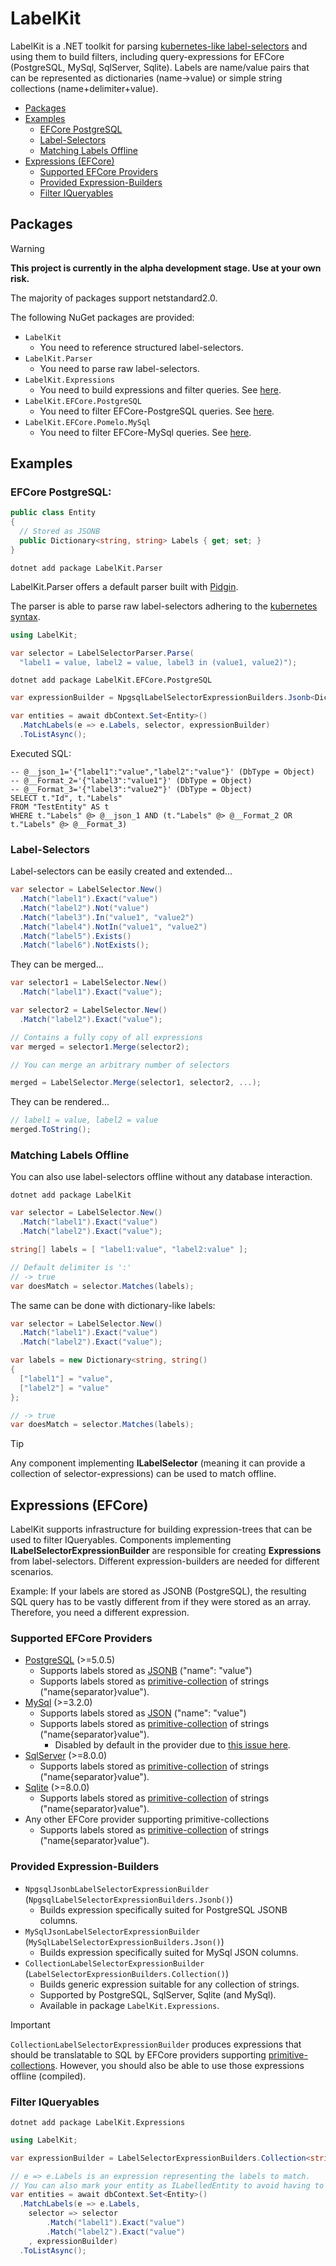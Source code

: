 # LabelKit

LabelKit is a .NET toolkit for parsing [kubernetes-like label-selectors](https://kubernetes.io/docs/concepts/overview/working-with-objects/labels/#label-selectors) and using them to build filters, including query-expressions for EFCore (PostgreSQL, MySql, SqlServer, Sqlite).
Labels are name/value pairs that can be represented as dictionaries (name->value) or simple string collections (name+delimiter+value).

- [Packages](#packages)
- [Examples](#examples)
  - [EFCore PostgreSQL](#efcore-postgresql)
  - [Label-Selectors](#label-selectors)
  - [Matching Labels Offline](#matching-labels-offline)
- [Expressions (EFCore)](#expressions-efcore)
  - [Supported EFCore Providers](#supported-efcore-providers)
  - [Provided Expression-Builders](#provided-expression-builders)
  - [Filter IQueryables](#filter-iqueryables)

## Packages

> [!WARNING]
> 
> **This project is currently in the alpha development stage. Use at your own risk.** 

The majority of packages support netstandard2.0.

The following NuGet packages are provided:

- `LabelKit`
  - You need to reference structured label-selectors.
- `LabelKit.Parser`
  - You need to parse raw label-selectors.
- `LabelKit.Expressions`
  - You need to build expressions and filter queries. See [here](#expressions-efcore).
- `LabelKit.EFCore.PostgreSQL`
  - You need to filter EFCore-PostgreSQL queries. See [here](#expressions-efcore).
- `LabelKit.EFCore.Pomelo.MySql`
  - You need to filter EFCore-MySql queries. See [here](#expressions-efcore).

## Examples

### EFCore PostgreSQL:

```csharp
public class Entity
{
  // Stored as JSONB
  public Dictionary<string, string> Labels { get; set; }
}
```

`dotnet add package LabelKit.Parser`

LabelKit.Parser offers a default parser built with [Pidgin](https://github.com/benjamin-hodgson/Pidgin).

The parser is able to parse raw label-selectors adhering to the [kubernetes syntax](https://kubernetes.io/docs/concepts/overview/working-with-objects/labels/#label-selectors).

```csharp
using LabelKit;

var selector = LabelSelectorParser.Parse(
  "label1 = value, label2 = value, label3 in (value1, value2)");
```

`dotnet add package LabelKit.EFCore.PostgreSQL`

```csharp
var expressionBuilder = NpgsqlLabelSelectorExpressionBuilders.Jsonb<Dictionary<string, string>>();

var entities = await dbContext.Set<Entity>()
  .MatchLabels(e => e.Labels, selector, expressionBuilder)
  .ToListAsync();
```

Executed SQL:
```postgresql
-- @__json_1='{"label1":"value","label2":"value"}' (DbType = Object)
-- @__Format_2='{"label3":"value1"}' (DbType = Object)
-- @__Format_3='{"label3":"value2"}' (DbType = Object)
SELECT t."Id", t."Labels"
FROM "TestEntity" AS t
WHERE t."Labels" @> @__json_1 AND (t."Labels" @> @__Format_2 OR t."Labels" @> @__Format_3)
```

### Label-Selectors

Label-selectors can be easily created and extended...

```csharp
var selector = LabelSelector.New()
  .Match("label1").Exact("value")
  .Match("label2").Not("value")
  .Match("label3").In("value1", "value2")
  .Match("label4").NotIn("value1", "value2")
  .Match("label5").Exists()
  .Match("label6").NotExists();
```

They can be merged...

```csharp
var selector1 = LabelSelector.New()
  .Match("label1").Exact("value");

var selector2 = LabelSelector.New()
  .Match("label2").Exact("value");

// Contains a fully copy of all expressions
var merged = selector1.Merge(selector2);

// You can merge an arbitrary number of selectors

merged = LabelSelector.Merge(selector1, selector2, ...);

```

They can be rendered...

```csharp
// label1 = value, label2 = value
merged.ToString();
```

### Matching Labels Offline

You can also use label-selectors offline without any database interaction.

`dotnet add package LabelKit`

```csharp
var selector = LabelSelector.New()
  .Match("label1").Exact("value")
  .Match("label2").Exact("value");

string[] labels = [ "label1:value", "label2:value" ];

// Default delimiter is ':'
// -> true
var doesMatch = selector.Matches(labels);
```

The same can be done with dictionary-like labels:
```csharp
var selector = LabelSelector.New()
  .Match("label1").Exact("value")
  .Match("label2").Exact("value");

var labels = new Dictionary<string, string()
{
  ["label1"] = "value",
  ["label2"] = "value"
};

// -> true
var doesMatch = selector.Matches(labels);
```

> [!TIP]
> 
> Any component implementing **ILabelSelector** (meaning it can provide a collection of selector-expressions) can be used to match offline.

## Expressions (EFCore)

LabelKit supports infrastructure for building expression-trees that can be used to filter IQueryables.
Components implementing **ILabelSelectorExpressionBuilder** are responsible for creating **Expressions** from label-selectors.
Different expression-builders are needed for different scenarios.

Example: If your labels are stored as JSONB (PostgreSQL), the resulting SQL query has to be
vastly different from if they were stored as an array. Therefore, you need a different expression.

### Supported EFCore Providers

- [PostgreSQL](https://github.com/npgsql/efcore.pg) (>=5.0.5)
  - Supports labels stored as [JSONB](https://www.npgsql.org/efcore/mapping/json.html#traditional-poco-mapping-deprecated) ("name": "value")
  - Supports labels stored as [primitive-collection](https://learn.microsoft.com/en-us/ef/core/what-is-new/ef-core-8.0/whatsnew#primitive-collections) of strings ("name{separator}value").
- [MySql](https://github.com/PomeloFoundation/Pomelo.EntityFrameworkCore.MySql) (>=3.2.0)
  - Supports labels stored as [JSON](https://dev.mysql.com/doc/refman/8.0/en/json.html) ("name": "value")
  - Supports labels stored as [primitive-collection](https://learn.microsoft.com/en-us/ef/core/what-is-new/ef-core-8.0/whatsnew#primitive-collections) of strings ("name{separator}value").
    - Disabled by default in the provider due to [this issue here](https://github.com/PomeloFoundation/Pomelo.EntityFrameworkCore.MySql/pull/1791).
- [SqlServer](https://github.com/dotnet/efcore) (>=8.0.0)
  - Supports labels stored as [primitive-collection](https://learn.microsoft.com/en-us/ef/core/what-is-new/ef-core-8.0/whatsnew#primitive-collections) of strings ("name{separator}value").
- [Sqlite](https://github.com/dotnet/efcore) (>=8.0.0)
  - Supports labels stored as [primitive-collection](https://learn.microsoft.com/en-us/ef/core/what-is-new/ef-core-8.0/whatsnew#primitive-collections) of strings ("name{separator}value").
- Any other EFCore provider supporting primitive-collections
  - Supports labels stored as [primitive-collection](https://learn.microsoft.com/en-us/ef/core/what-is-new/ef-core-8.0/whatsnew#primitive-collections) of strings ("name{separator}value").

### Provided Expression-Builders

- `NpgsqlJsonbLabelSelectorExpressionBuilder` (`NpgsqlLabelSelectorExpressionBuilders.Jsonb()`)
  - Builds expression specifically suited for PostgreSQL JSONB columns.
- `MySqlJsonLabelSelectorExpressionBuilder` (`MySqlLabelSelectorExpressionBuilders.Json()`)
  - Builds expression specifically suited for MySql JSON columns.
- `CollectionLabelSelectorExpressionBuilder` (`LabelSelectorExpressionBuilders.Collection()`)
  - Builds generic expression suitable for any collection of strings.
  - Supported by PostgreSQL, SqlServer, Sqlite (and MySql).
  - Available in package `LabelKit.Expressions`.

> [!IMPORTANT]
> 
> `CollectionLabelSelectorExpressionBuilder` produces expressions that should be translatable to SQL by EFCore
> providers supporting [primitive-collections](https://learn.microsoft.com/en-us/ef/core/what-is-new/ef-core-8.0/whatsnew#primitive-collections).
> However, you should also be able to use those expressions offline (compiled).

### Filter IQueryables

`dotnet add package LabelKit.Expressions`

```csharp
using LabelKit;

var expressionBuilder = LabelSelectorExpressionBuilders.Collection<string[]>();

// e => e.Labels is an expression representing the labels to match.
// You can also mark your entity as ILabelledEntity to avoid having to specify this every time.
var entities = await dbContext.Set<Entity>()
  .MatchLabels(e => e.Labels,
    selector => selector
        .Match("label1").Exact("value")
        .Match("label2").Exact("value")
    , expressionBuilder)
  .ToListAsync();
```
